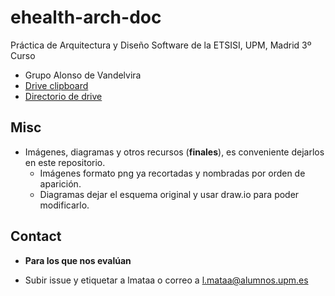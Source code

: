 # ehealth-arch-doc
Práctica de Arquitectura y Diseño Software de la ETSISI, UPM, Madrid 3º Curso
* Grupo Alonso de Vandelvira
* [Drive clipboard](https://docs.google.com/document/d/1wAQCx_Xw26varWjp7vy1CTQhyV0Yo9AH3fUNY2hUhaI/edit)
* [Directorio de drive](https://drive.google.com/drive/folders/1jOtWDCaMN3QZCE06M8AEfTv0_TNwCvDg)

## Misc

* Imágenes, diagramas y otros recursos (**finales**), es conveniente dejarlos en este repositorio. 
    * Imágenes formato png ya recortadas y nombradas por orden de aparición.
    * Diagramas dejar el esquema original y usar draw.io para poder modificarlo.
    
## Contact

- **Para los que nos evalúan**

* Subir issue y etiquetar a lmataa o correo a l.mataa@alumnos.upm.es

